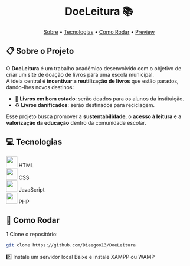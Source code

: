 <h1 align="center" style="font-weight: bold;">DoeLeitura 📚</h1>

<p align="center">
 <a href="#sobre">Sobre</a> • 
 <a href="#tecnologias">Tecnologias</a> • 
 <a href="#como-rodar">Como Rodar</a> • 
 <a href="#preview">Preview</a> 
</p>

<h2 id="sobre">📋 Sobre o Projeto</h2>

O **DoeLeitura** é um trabalho acadêmico desenvolvido com o objetivo de criar um site de doação de livros para uma escola municipal.  
A ideia central é **incentivar a reutilização de livros** que estão parados, dando-lhes novos destinos:  

- 📖 **Livros em bom estado**: serão doados para os alunos da instituição.  
- ♻️ **Livros danificados**: serão destinados para reciclagem.  

Esse projeto busca promover a **sustentabilidade**, o **acesso à leitura** e a **valorização da educação** dentro da comunidade escolar.

<h2 id="tecnologias">💻 Tecnologias</h2>

<div>
  <img src="https://cdn.jsdelivr.net/gh/devicons/devicon@latest/icons/html5/html5-original.svg" width="30px" />
  <span>HTML</span>
</div>
<div>
  <img src="https://cdn.jsdelivr.net/gh/devicons/devicon@latest/icons/css3/css3-original.svg" width="30px" />
  <span>CSS</span>
</div>
<div>
  <img src="https://cdn.jsdelivr.net/gh/devicons/devicon@latest/icons/javascript/javascript-original.svg" width="30px" />
  <span>JavaScript</span>
</div>
<div>
  <img src="https://cdn.jsdelivr.net/gh/devicons/devicon@latest/icons/php/php-original.svg" width="30px" />
  <span>PHP</span>
</div>


<h2 id="como-rodar">🚀 Como Rodar</h2>

1️ Clone o repositório:  
```bash
git clone https://github.com/Dieegoo13/DoeLeitura
````
2️⃣ Instale um servidor local
Baixe e instale XAMPP ou WAMP


